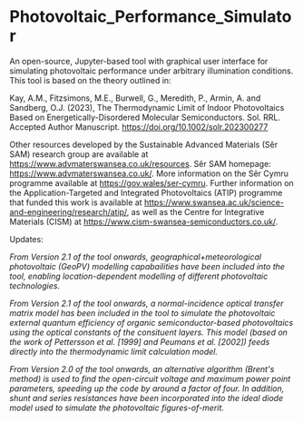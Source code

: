# Photovoltaic_Performance_Simulator
An open-source, Jupyter-based tool with graphical user interface for simulating photovoltaic performance under arbitrary illumination conditions. This tool is based on the theory outlined in:

Kay, A.M., Fitzsimons, M.E., Burwell, G., Meredith, P., Armin, A. and Sandberg, O.J. (2023), The Thermodynamic Limit of Indoor Photovoltaics Based on Energetically-Disordered Molecular Semiconductors. Sol. RRL. Accepted Author Manuscript. https://doi.org/10.1002/solr.202300277

Other resources developed by the Sustainable Advanced Materials (Sêr SAM) research group are available at https://www.advmaterswansea.co.uk/resources.
Sêr SAM homepage: https://www.advmaterswansea.co.uk/. More information on the Sêr Cymru programme available at https://gov.wales/ser-cymru. Further information on the Application-Targeted and Integrated Photovoltaics (ATIP) programme that funded this work is available at https://www.swansea.ac.uk/science-and-engineering/research/atip/, as well as the Centre for Integrative Materials (CISM) at https://www.cism-swansea-semiconductors.co.uk/.

Updates:

_From Version 2.1 of the tool onwards, geographical+meteorological photovoltaic (GeoPV) modelling capabailities have been included into the tool, enabling location-dependent modelling of different photovoltaic technologies._

_From Version 2.1 of the tool onwards, a normal-incidence optical transfer matrix model has been included in the tool to simulate the photovoltaic external quantum efficiency of organic semiconductor-based photovoltaics using the optical constants of the consituent layers. This model (based on the work of Pettersson et al. [1999] and Peumans et al. [2002]) feeds directly into the thermodynamic limit calculation model._

_From Version 2.0 of the tool onwards, an alternative algorithm (Brent's method) is used to find the open-circuit voltage and maximum power point parameters, speeding up the code by around a factor of four. In addition, shunt and series resistances have been incorporated into the ideal diode model used to simulate the photovoltaic figures-of-merit._
